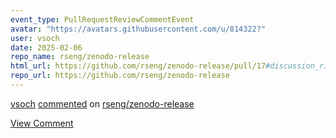 ```yaml
---
event_type: PullRequestReviewCommentEvent
avatar: "https://avatars.githubusercontent.com/u/814322?"
user: vsoch
date: 2025-02-06
repo_name: rseng/zenodo-release
html_url: https://github.com/rseng/zenodo-release/pull/17#discussion_r1945062943
repo_url: https://github.com/rseng/zenodo-release
---
```


<a href='https://github.com/vsoch' target='_blank'>vsoch</a> <a href='https://github.com/rseng/zenodo-release/pull/17#discussion_r1945062943' target='_blank'>commented</a> on <a href='https://github.com/rseng/zenodo-release' target='_blank'>rseng/zenodo-release</a>

<a href='https://github.com/rseng/zenodo-release/pull/17#discussion_r1945062943' target='_blank'>View Comment</a>
